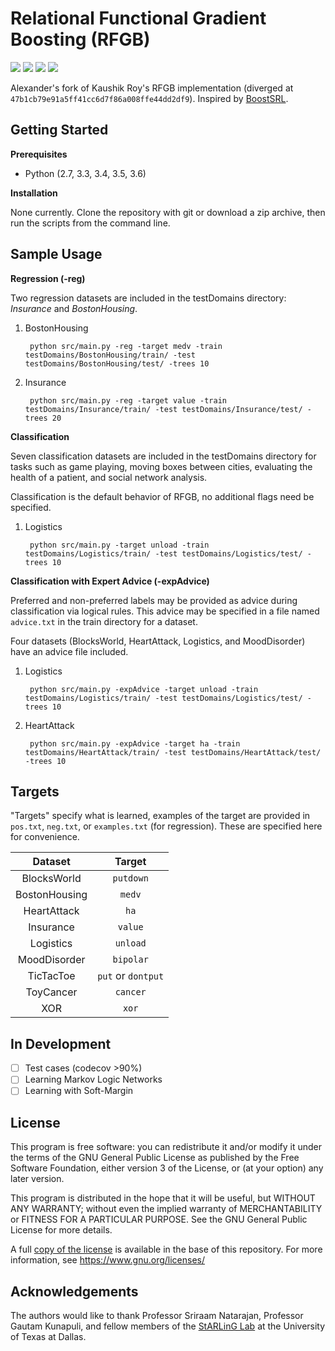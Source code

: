 # Relational Functional Gradient Boosting (RFGB)

[![][license img]][license] [![][release img]][release] [![][build img]][build link] [![][codecov img]][codecov link]

Alexander's fork of Kaushik Roy's RFGB implementation (diverged at `47b1cb79e91a5ff41cc6d7f86a008ffe44dd2df9`). Inspired by [BoostSRL](https://github.com/boost-starai/BoostSRL).

## Getting Started

**Prerequisites**

* Python (2.7, 3.3, 3.4, 3.5, 3.6)

**Installation**

None currently. Clone the repository with git or download a zip archive, then run the scripts from the command line.

## Sample Usage

**Regression (-reg)**

Two regression datasets are included in the testDomains directory: *Insurance* and *BostonHousing*.

1. BostonHousing

        python src/main.py -reg -target medv -train testDomains/BostonHousing/train/ -test testDomains/BostonHousing/test/ -trees 10

2. Insurance

        python src/main.py -reg -target value -train testDomains/Insurance/train/ -test testDomains/Insurance/test/ -trees 20

**Classification**

Seven classification datasets are included in the testDomains directory for tasks such as game playing, moving boxes between cities, evaluating the health of a patient, and social network analysis.

Classification is the default behavior of RFGB, no additional flags need be specified.

1. Logistics

        python src/main.py -target unload -train testDomains/Logistics/train/ -test testDomains/Logistics/test/ -trees 10

**Classification with Expert Advice (-expAdvice)**

Preferred and non-preferred labels may be provided as advice during classification via logical rules. This advice may be specified in a file named `advice.txt` in the train directory for a dataset.

Four datasets (BlocksWorld, HeartAttack, Logistics, and MoodDisorder) have an advice file included.

1. Logistics

        python src/main.py -expAdvice -target unload -train testDomains/Logistics/train/ -test testDomains/Logistics/test/ -trees 10

2. HeartAttack

        python src/main.py -expAdvice -target ha -train testDomains/HeartAttack/train/ -test testDomains/HeartAttack/test/ -trees 10

## Targets

"Targets" specify what is learned, examples of the target are provided in `pos.txt`, `neg.txt`, or `examples.txt` (for regression). These are specified here for convenience.

| **Dataset** | **Target** |
| :---------: | :--------: |
| BlocksWorld | `putdown` |
| BostonHousing | `medv` |
| HeartAttack | `ha` |
| Insurance | `value` |
| Logistics | `unload` |
| MoodDisorder | `bipolar` |
| TicTacToe | `put` or `dontput` |
| ToyCancer | `cancer` |
| XOR | `xor` |

## In Development

* [ ] Test cases (codecov >90%)
* [ ] Learning Markov Logic Networks
* [ ] Learning with Soft-Margin

## License

This program is free software: you can redistribute it and/or modify it under the terms of the GNU General Public License as published by the Free Software Foundation, either version 3 of the License, or (at your option) any later version.

This program is distributed in the hope that it will be useful, but WITHOUT ANY WARRANTY; without even the implied warranty of MERCHANTABILITY or FITNESS FOR A PARTICULAR PURPOSE. See the GNU General Public License for more details.

A full [copy of the license](https://github.com/batflyer/RFGB/blob/master/LICENSE) is available in the base of this repository. For more information, see https://www.gnu.org/licenses/

## Acknowledgements

The authors would like to thank Professor Sriraam Natarajan, Professor Gautam Kunapuli, and fellow members of the [StARLinG Lab](https://starling.utdallas.edu) at the University of Texas at Dallas.

[license]:LICENSE
[license img]:https://img.shields.io/github/license/batflyer/RFGB.svg?style=flat-square

[release]: https://github.com/batflyer/RFGB/releases
[release img]:https://img.shields.io/github/tag/batflyer/RFGB.svg?style=flat-square

[build link]:https://travis-ci.org/batflyer/RFGB
[build img]:https://travis-ci.org/batflyer/RFGB.svg?branch=master

[codecov link]:https://codecov.io/gh/batflyer/RFGB?branch=master
[codecov img]:https://codecov.io/gh/batflyer/RFGB/branch/master/graphs/badge.svg?branch=master
